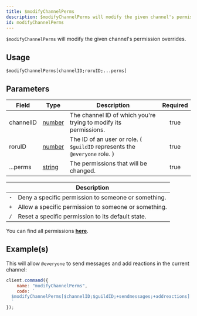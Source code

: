 ```yaml
---
title: $modifyChannelPerms
description: $modifyChannelPerms will modify the given channel's permission overrides.
id: modifyChannelPerms
---
```


`$modifyChannelPerms` will modify the given channel's permission overrides.

## Usage

```aoi
$modifyChannelPerms[channelID;roruID;...perms]
```

## Parameters

| Field     | Type                                                                                              | Description                                                                | Required |
| --------- | ------------------------------------------------------------------------------------------------- | -------------------------------------------------------------------------- | :------: |
| channelID | [number](https://developer.mozilla.org/en-US/docs/Web/JavaScript/Reference/Global_Objects/Number) | The channel ID of which you're trying to modify its permissions.           |   true   |
| roruID    | [number](https://developer.mozilla.org/en-US/docs/Web/JavaScript/Reference/Global_Objects/Number) | The ID of an user or role. ( `$guildID` represents the `@everyone` role. ) |   true   |
| ...perms  | [string](https://developer.mozilla.org/en-US/docs/Web/JavaScript/Reference/Global_Objects/String) | The permissions that will be changed.                                      |   true   |

|     | Description                                          |
| --- | ---------------------------------------------------- |
| `-` | Deny a specific permission to someone or something.  |
| `+` | Allow a specific permission to someone or something. |
| `/` | Reset a specific permission to its default state.    |

You can find all permissions **[here](/guides/client/permissions)**.

## Example(s)

This will allow `@everyone` to send messages and add reactions in the current channel:

```javascript
client.command({
    name: "modifyChannelPerms",
    code: `
  $modifyChannelPerms[$channelID;$guildID;+sendmessages;+addreactions]
  `
});
```
